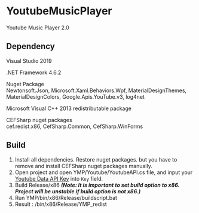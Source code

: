 # YoutubeMusicPlayer
Youtube Music Player 2.0

## Dependency  

Visual Studio 2019  

.NET Framework 4.6.2

Nuget Package  
Newtonsoft.Json, Microsoft.Xaml.Behaviors.Wpf, MaterialDesignThemes, MaterialDesignColors, Google.Apis.YouTube.v3, log4net

Microsoft Visual C++ 2013 redistributable package

CEFSharp nuget packages  
cef.redist.x86, CefSharp.Common, CefSharp.WinForms


## Build
1. Install all dependencies. Restore nuget packages. but you have to remove and install CEFSharp nuget packages manually.
2. Open project and open YMP/Youtube/YoutubeAPI.cs file, and input your [Youtube Data API Key](https://developers.google.com/youtube/v3) into `Key` field.
2. Build Release/x86 ***(Note: It is important to set build option to x86. Project will be unstable if build option is not x86.)***  
3. Run YMP/bin/x86/Release/buildscript.bat  
4. Result : /bin/x86/Release/YMP_redist  
